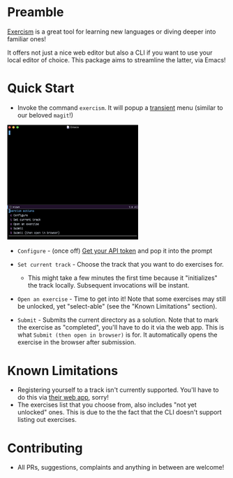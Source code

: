 # Preamble
[Exercism](https://exercism.org) is a great tool for learning new languages or diving deeper into familiar ones!

It offers not just a nice web editor but also a CLI if you want to use your local editor of choice. This package aims to streamline the latter, via Emacs!

# Quick Start
- Invoke the command `exercism`. It will popup a [transient](https://github.com/magit/transient) menu (similar to our beloved `magit`!)
<img src="./demos/menu.png" width=300 />

- `Configure` - (once off) [Get your API token](https://exercism.org/settings/api_cli) and pop it into the prompt

- `Set current track` - Choose the track that you want to do exercises for.
  - This might take a few minutes the first time because it "initializes" the track locally. Subsequent invocations will be instant.

- `Open an exercise` - Time to get into it! Note that some exercises may still be unlocked, yet "select-able" (see the "Known Limitations" section).

- `Submit` - Submits the current directory as a solution. Note that to mark the exercise as "completed", you'll have to do it via the web app.
  This is what `Submit (then open in browser)` is for. It automatically opens the exercise in the browser after submission.

# Known Limitations
- Registering yourself to a track isn't currently supported. You'll have to do this via [their web app](https://exercism.org/tracks), sorry!
- The exercises list that you choose from, also includes "not yet unlocked" ones. This is due to the the fact that the CLI doesn't support listing out exercises.

# Contributing
- All PRs, suggestions, complaints and anything in between are welcome!
